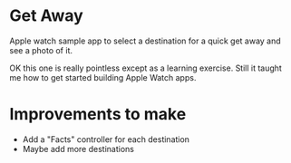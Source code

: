 # Get Away
Apple watch sample app to select a destination for a quick get away and see a photo of it.

OK this one is really pointless except as a learning exercise. Still it taught me how to get started building Apple Watch apps.

# Improvements to make
<ul>
	<li>Add a "Facts" controller for each destination</li>
	<li>Maybe add more destinations</li>
</ul>
